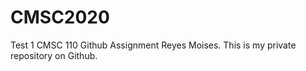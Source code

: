 # CMSC2020
Test 1
CMSC 110 Github Assignment Reyes Moises. This is my private repository on Github.
